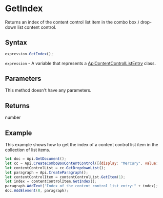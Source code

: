 # GetIndex

Returns an index of the content control list item in the combo box / drop-down list content control.

## Syntax

```javascript
expression.GetIndex();
```

`expression` - A variable that represents a [ApiContentControlListEntry](../ApiContentControlListEntry.md) class.

## Parameters

This method doesn't have any parameters.

## Returns

number

## Example

This example shows how to get the index of a content control list item in the collection of list items.

```javascript editor-docx
let doc = Api.GetDocument();
let cc = Api.CreateComboBoxContentControl([{display: "Mercury", value: "planet1"}, {display: "Venus", value: "planet2"}, {display: "Earth", value: "planet3"}, {display: "Mars", value: "planet4"}], 2);
let contentControlList = cc.GetDropdownList();
let paragraph = Api.CreateParagraph();
let contentControlItem = contentControlList.GetItem(1);
let index = contentControlItem.GetIndex();
paragraph.AddText("Index of the content control list entry:" + index);
doc.AddElement(0, paragraph);
```
